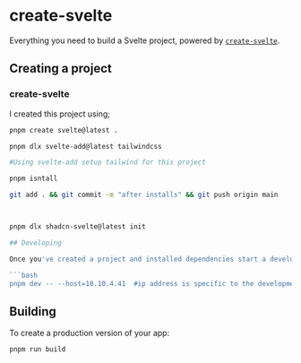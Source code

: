 # create-svelte

Everything you need to build a Svelte project, powered by [`create-svelte`](https://github.com/sveltejs/kit/tree/main/packages/create-svelte).

## Creating a project

### create-svelte

I created this project using;

```bash
pnpm create svelte@latest .

pnpm dlx svelte-add@latest tailwindcss

#Using svelte-add setup tailwind for this project

pnpm isntall

git add . && git commit -m "after installs" && git push origin main



pnpm dlx shadcn-svelte@latest init

## Developing

Once you've created a project and installed dependencies start a development server:

```bash
pnpm dev -- --host=10.10.4.41  #ip address is specific to the development server.
```

## Building

To create a production version of your app:

```bash
pnpm run build
```
